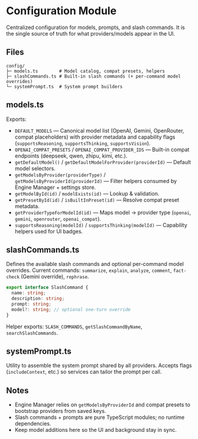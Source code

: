 # Configuration Module

Centralized configuration for models, prompts, and slash commands. It is the single source of truth for what providers/models appear in the UI.

## Files

```
config/
├─ models.ts        # Model catalog, compat presets, helpers
├─ slashCommands.ts # Built-in slash commands (+ per-command model overrides)
└─ systemPrompt.ts  # System prompt builders
```

## models.ts

Exports:

- `DEFAULT_MODELS` — Canonical model list (OpenAI, Gemini, OpenRouter, compat placeholders) with provider metadata and capability flags (`supportsReasoning`, `supportsThinking`, `supportsVision`).
- `OPENAI_COMPAT_PRESETS` / `OPENAI_COMPAT_PROVIDER_IDS` — Built-in compat endpoints (deepseek, qwen, zhipu, kimi, etc.).
- `getDefaultModel()` / `getDefaultModelForProvider(providerId)` — Default model selectors.
- `getModelsByProvider(providerType)` / `getModelsByProviderId(providerId)` — Filter helpers consumed by Engine Manager + settings store.
- `getModelById(id)` / `modelExists(id)` — Lookup & validation.
- `getPresetById(id)` / `isBuiltInPreset(id)` — Resolve compat preset metadata.
- `getProviderTypeForModelId(id)` — Maps model → provider type (`openai`, `gemini`, `openrouter`, `openai_compat`).
- `supportsReasoning(modelId)` / `supportsThinking(modelId)` — Capability helpers used for UI badges.

## slashCommands.ts

Defines the available slash commands and optional per-command model overrides. Current commands: `summarize`, `explain`, `analyze`, `comment`, `fact-check` (Gemini override), `rephrase`.

```ts
export interface SlashCommand {
  name: string;
  description: string;
  prompt: string;
  model?: string; // optional one-turn override
}
```

Helper exports: `SLASH_COMMANDS`, `getSlashCommandByName`, `searchSlashCommands`.

## systemPrompt.ts

Utility to assemble the system prompt shared by all providers. Accepts flags (`includeContext`, etc.) so services can tailor the prompt per call.

## Notes

- Engine Manager relies on `getModelsByProviderId` and compat presets to bootstrap providers from saved keys.
- Slash commands + prompts are pure TypeScript modules; no runtime dependencies.
- Keep model additions here so the UI and background stay in sync.
